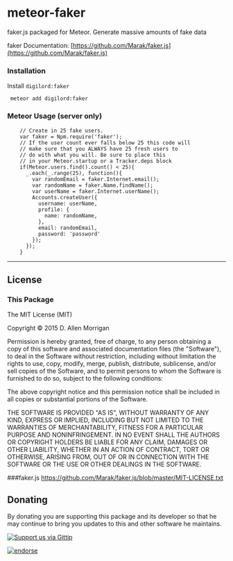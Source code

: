 meteor-faker
============

faker.js packaged for Meteor. Generate massive amounts of fake data

faker Documentation: [https://github.com/Marak/faker.js](https://github.com/Marak/faker.js)

### Installation
     
 Install `digilord:faker`
 
     meteor add digilord:faker

### Meteor Usage (server only)

```
	// Create in 25 fake users.
	var faker = Npm.require('faker');
	// If the user count ever falls below 25 this code will
	// make sure that you ALWAYS have 25 fresh users to
	// do with what you will. Be sure to place this
	// in your Meteor.startup or a Tracker.deps block
	if(Meteor.users.find().count() < 25){
	  _.each(_.range(25), function(){
	    var randomEmail = faker.Internet.email();
	    var randomName = faker.Name.findName();
	    var userName = faker.Internet.userName();
	    Accounts.createUser({
	      username: userName,
	      profile: {
	        name: randomName,
	      },
	      email: randomEmail,
	      password: 'password'
	    });
	  });
	}
```

---
## License

### This Package
The MIT License (MIT)

Copyright &copy; 2015 D. Allen Morrigan

Permission is hereby granted, free of charge, to any person obtaining a copy of
this software and associated documentation files (the "Software"), to deal in
the Software without restriction, including without limitation the rights to
use, copy, modify, merge, publish, distribute, sublicense, and/or sell copies of
the Software, and to permit persons to whom the Software is furnished to do so,
subject to the following conditions:

The above copyright notice and this permission notice shall be included in all
copies or substantial portions of the Software.

THE SOFTWARE IS PROVIDED "AS IS", WITHOUT WARRANTY OF ANY KIND, EXPRESS OR
IMPLIED, INCLUDING BUT NOT LIMITED TO THE WARRANTIES OF MERCHANTABILITY, FITNESS
FOR A PARTICULAR PURPOSE AND NONINFRINGEMENT. IN NO EVENT SHALL THE AUTHORS OR
COPYRIGHT HOLDERS BE LIABLE FOR ANY CLAIM, DAMAGES OR OTHER LIABILITY, WHETHER
IN AN ACTION OF CONTRACT, TORT OR OTHERWISE, ARISING FROM, OUT OF OR IN
CONNECTION WITH THE SOFTWARE OR THE USE OR OTHER DEALINGS IN THE SOFTWARE.

###faker.js
https://github.com/Marak/faker.js/blob/master/MIT-LICENSE.txt

## Donating
By donating you are supporting this package and its developer so that he may continue to bring you updates to this and other software he maintains.

[![Support us via Gittip][gittip-badge]][digilord]

[gittip-badge]: https://rawgithub.com/digilord/gittip-badge/master/dist/gittip.png
[digilord]: https://www.gittip.com/digilord/

[![endorse](https://api.coderwall.com/digilord/endorsecount.png)](https://coderwall.com/digilord)


